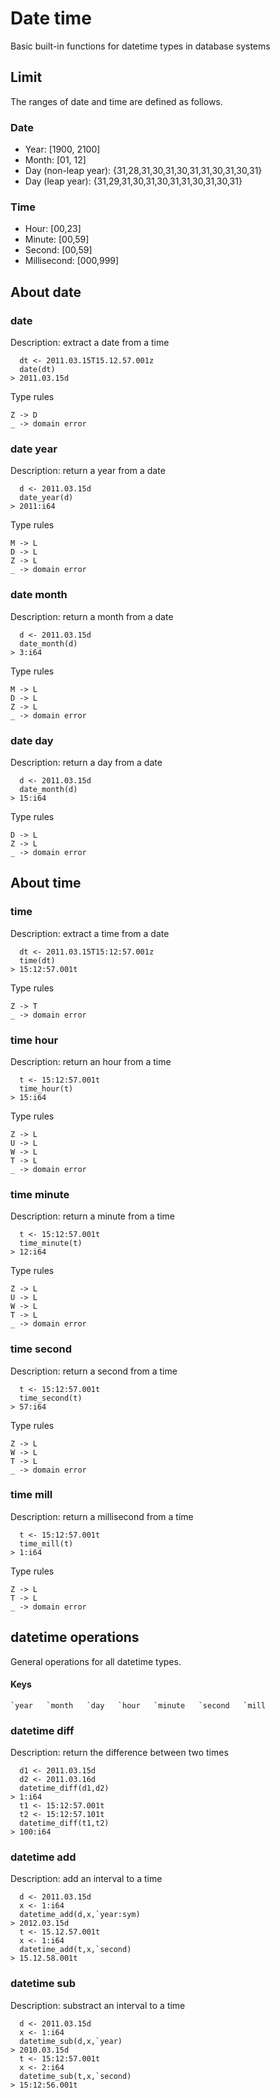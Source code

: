 # Date time

Basic built-in functions for datetime types in database systems

## Limit

The ranges of date and time are defined as follows.

### Date

- Year: [1900, 2100]
- Month: [01, 12]
- Day (non-leap year): {31,28,31,30,31,30,31,31,30,31,30,31}
- Day (leap year): {31,29,31,30,31,30,31,31,30,31,30,31}

### Time

- Hour: [00,23]
- Minute: [00,59]
- Second: [00,59]
- Millisecond: [000,999]

## About date

### date

Description: extract a date from a time

```
  dt <- 2011.03.15T15.12.57.001z
  date(dt)
> 2011.03.15d
```

Type rules

```
Z -> D
_ -> domain error
```

### date year

Description: return a year from a date

```
  d <- 2011.03.15d
  date_year(d)
> 2011:i64
```

Type rules

```
M -> L
D -> L
Z -> L
_ -> domain error
```

### date month

Description: return a month from a date

```
  d <- 2011.03.15d
  date_month(d)
> 3:i64
```

Type rules

```
M -> L
D -> L
Z -> L
_ -> domain error
```

### date day

Description: return a day from a date

```
  d <- 2011.03.15d
  date_month(d)
> 15:i64
```

Type rules

```
D -> L
Z -> L
_ -> domain error
```

## About time

### time

Description: extract a time from a date

```
  dt <- 2011.03.15T15:12:57.001z
  time(dt)
> 15:12:57.001t
```

Type rules

```
Z -> T
_ -> domain error
```

### time hour

Description: return an hour from a time

```
  t <- 15:12:57.001t
  time_hour(t)
> 15:i64
```

Type rules

```
Z -> L
U -> L
W -> L
T -> L
_ -> domain error
```

### time minute

Description: return a minute from a time

```
  t <- 15:12:57.001t
  time_minute(t)
> 12:i64
```

Type rules

```
Z -> L
U -> L
W -> L
T -> L
_ -> domain error
```

### time second

Description: return a second from a time

```
  t <- 15:12:57.001t
  time_second(t)
> 57:i64
```

Type rules

```
Z -> L
W -> L
T -> L
_ -> domain error
```


### time mill

Description: return a millisecond from a time

```
  t <- 15:12:57.001t
  time_mill(t)
> 1:i64
```

Type rules

```
Z -> L
T -> L
_ -> domain error
```


## datetime operations

General operations for all datetime types.

#### Keys

```
`year   `month   `day   `hour   `minute   `second   `mill
```

### datetime diff

Description: return the difference between two times

```
  d1 <- 2011.03.15d
  d2 <- 2011.03.16d
  datetime_diff(d1,d2)
> 1:i64
  t1 <- 15:12:57.001t
  t2 <- 15:12:57.101t
  datetime_diff(t1,t2)
> 100:i64
```

### datetime add

Description: add an interval to a time

```
  d <- 2011.03.15d
  x <- 1:i64
  datetime_add(d,x,`year:sym)
> 2012.03.15d
  t <- 15.12.57.001t
  x <- 1:i64
  datetime_add(t,x,`second)
> 15.12.58.001t
```

### datetime sub

Description: substract an interval to a time

```
  d <- 2011.03.15d
  x <- 1:i64
  datetime_sub(d,x,`year)
> 2010.03.15d
  t <- 15:12:57.001t
  x <- 2:i64
  datetime_sub(t,x,`second)
> 15:12:56.001t
```

